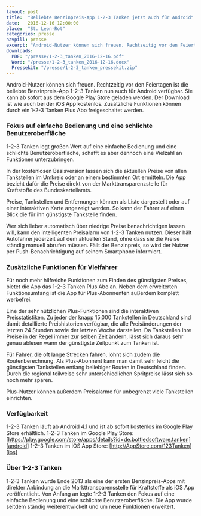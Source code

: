 ```yaml
---
layout: post
title:  "Beliebte Benzinpreis-App 1-2-3 Tanken jetzt auch für Android"
date:   2016-12-16 12:00:00
place:	"St. Leon-Rot"
categories: presse
navpill: presse
excerpt: "Android-Nutzer können sich freuen. Rechtzeitig vor den Feiertagen ist die beliebte Benzinpreis-App 1-2-3 Tanken nun auch für Android verfügbar. Sie kann ab sofort aus dem Google Play Store geladen werden. Der Download ist wie auch bei der iOS App kostenlos. Zusätzliche Funktionen können durch ein 1-2-3 Tanken Plus Abo freigeschaltet werden."
downloads:
  PDF: "/presse/1-2-3_tanken_2016-12-16.pdf"
  Word: "/presse/1-2-3_tanken_2016-12-16.docx"
  Pressekit: "/presse/1-2-3_tanken_pressekit.zip"
---
```


Android-Nutzer können sich freuen. Rechtzeitig vor den Feiertagen ist die beliebte Benzinpreis-App 1-2-3 Tanken nun auch für Android verfügbar. Sie kann ab sofort aus dem Google Play Store geladen werden. Der Download ist wie auch bei der iOS App kostenlos. Zusätzliche Funktionen können durch ein 1-2-3 Tanken Plus Abo freigeschaltet werden.

### Fokus auf einfache Bedienung und eine schlichte Benutzeroberfläche ###

1-2-3 Tanken legt großen Wert auf eine einfache Bedienung und eine schlichte Benutzeroberfläche, schafft es aber dennoch eine Vielzahl an Funktionen unterzubringen.

In der kostenlosen Basisversion lassen sich die aktuellen Preise von allen Tankstellen im Umkreis oder an einem bestimmten Ort ermitteln. Die App bezieht dafür die Preise direkt von der Markttransparenzstelle für Kraftstoffe des Bundeskartellamts.

Preise, Tankstellen und Entfernungen können als Liste dargestellt oder auf einer interaktiven Karte angezeigt werden. So kann der Fahrer auf einen Blick die für ihn günstigste Tankstelle finden.

Wer sich lieber automatisch über niedrige Preise benachrichtigen lassen will, kann den intelligenten Preisalarm von 1-2-3 Tanken nutzen. Dieser hält Autofahrer jederzeit auf dem aktuellen Stand, ohne dass sie die Preise ständig manuell abrufen müssen. Fällt der Benzinpreis, so wird der Nutzer per Push-Benachrichtigung auf seinem Smartphone informiert.

### Zusätzliche Funktionen für Vielfahrer ###

Für noch mehr hilfreiche Funktionen zum Finden des günstigsten Preises, bietet die App das 1-2-3 Tanken Plus Abo an. Neben dem erweiterten Funktionsumfang ist die App für Plus-Abonnenten außerdem komplett werbefrei.

Eine der sehr nützlichen Plus-Funktionen sind die interaktiven Preisstatistiken. Zu jeder der knapp 15.000 Tankstellen in Deutschland sind damit detaillierte Preishistorien verfügbar, die alle Preisänderungen der letzten 24 Stunden sowie der letzten Woche darstellen. Da Tankstellen Ihre Preise in der Regel immer zur selben Zeit ändern, lässt sich daraus sehr genau ablesen wann der günstigste Zeitpunkt zum Tanken ist.

Für Fahrer, die oft lange Strecken fahren, lohnt sich zudem die Routenberechnung. Als Plus-Abonnent kann man damit sehr leicht die günstigsten Tankstellen entlang beliebiger Routen in Deutschland finden. Durch die regional teilweise sehr unterschiedlichen Spritpreise lässt sich so noch mehr sparen.

Plus-Nutzer können außerdem Preisalarme für unbegrenzt viele Tankstellen einrichten.

### Verfügbarkeit ###

1-2-3 Tanken läuft ab Android 4.1 und ist ab sofort kostenlos im Google Play Store erhältlich.
1-2-3 Tanken im Google Play Store: [https://play.google.com/store/apps/details?id=de.bottledsoftware.tanken][android]
1-2-3 Tanken im iOS App Store: [http://AppStore.com/123Tanken][ios]

### Über 1-2-3 Tanken ###

1-2-3 Tanken wurde Ende 2013 als eine der ersten Benzinpreis-Apps mit direkter Anbindung an die Markttransparensstelle für Kraftstoffe als iOS App veröffentlicht. Von Anfang an legte 1-2-3 Tanken den Fokus auf eine einfache Bedienung und eine schlichte Benutzeroberfläche. Die App wurde seitdem ständig weiterentwickelt und um neue Funktionen erweitert.


[android]:  https://play.google.com/store/apps/details?id=de.bottledsoftware.tanken
[ios]:      http://AppStore.com/123Tanken

